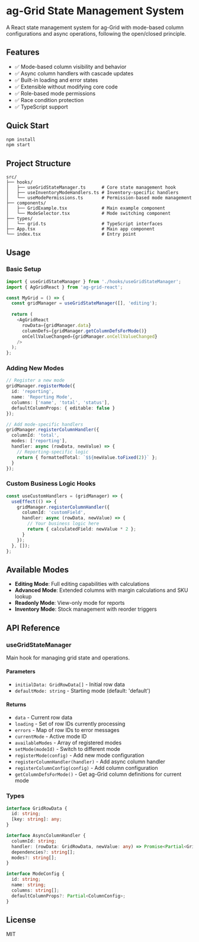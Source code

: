 # ag-Grid State Management System

A React state management system for ag-Grid with mode-based column configurations and async operations, following the open/closed principle.

## Features

- ✅ Mode-based column visibility and behavior
- ✅ Async column handlers with cascade updates
- ✅ Built-in loading and error states
- ✅ Extensible without modifying core code
- ✅ Role-based mode permissions
- ✅ Race condition protection
- ✅ TypeScript support

## Quick Start

```bash
npm install
npm start
```

## Project Structure

```
src/
├── hooks/
│   ├── useGridStateManager.ts      # Core state management hook
│   ├── useInventoryModeHandlers.ts # Inventory-specific handlers
│   └── useModePermissions.ts       # Permission-based mode management
├── components/
│   ├── GridExample.tsx             # Main example component
│   └── ModeSelector.tsx            # Mode switching component
├── types/
│   └── grid.ts                     # TypeScript interfaces
├── App.tsx                         # Main app component
└── index.tsx                       # Entry point
```

## Usage

### Basic Setup

```typescript
import { useGridStateManager } from './hooks/useGridStateManager';
import { AgGridReact } from 'ag-grid-react';

const MyGrid = () => {
  const gridManager = useGridStateManager([], 'editing');
  
  return (
    <AgGridReact
      rowData={gridManager.data}
      columnDefs={gridManager.getColumnDefsForMode()}
      onCellValueChanged={gridManager.onCellValueChanged}
    />
  );
};
```

### Adding New Modes

```typescript
// Register a new mode
gridManager.registerMode({
  id: 'reporting',
  name: 'Reporting Mode',
  columns: ['name', 'total', 'status'],
  defaultColumnProps: { editable: false }
});

// Add mode-specific handlers
gridManager.registerColumnHandler({
  columnId: 'total',
  modes: ['reporting'],
  handler: async (rowData, newValue) => {
    // Reporting-specific logic
    return { formattedTotal: `$${newValue.toFixed(2)}` };
  }
});
```

### Custom Business Logic Hooks

```typescript
const useCustomHandlers = (gridManager) => {
  useEffect(() => {
    gridManager.registerColumnHandler({
      columnId: 'customField',
      handler: async (rowData, newValue) => {
        // Your business logic here
        return { calculatedField: newValue * 2 };
      }
    });
  }, []);
};
```

## Available Modes

- **Editing Mode**: Full editing capabilities with calculations
- **Advanced Mode**: Extended columns with margin calculations and SKU lookup
- **Readonly Mode**: View-only mode for reports
- **Inventory Mode**: Stock management with reorder triggers

## API Reference

### useGridStateManager

Main hook for managing grid state and operations.

#### Parameters
- `initialData: GridRowData[]` - Initial row data
- `defaultMode: string` - Starting mode (default: 'default')

#### Returns
- `data` - Current row data
- `loading` - Set of row IDs currently processing
- `errors` - Map of row IDs to error messages
- `currentMode` - Active mode ID
- `availableModes` - Array of registered modes
- `setMode(modeId)` - Switch to different mode
- `registerMode(config)` - Add new mode configuration
- `registerColumnHandler(handler)` - Add async column handler
- `registerColumnConfig(config)` - Add column configuration
- `getColumnDefsForMode()` - Get ag-Grid column definitions for current mode

### Types

```typescript
interface GridRowData {
  id: string;
  [key: string]: any;
}

interface AsyncColumnHandler {
  columnId: string;
  handler: (rowData: GridRowData, newValue: any) => Promise<Partial<GridRowData>>;
  dependencies?: string[];
  modes?: string[];
}

interface ModeConfig {
  id: string;
  name: string;
  columns: string[];
  defaultColumnProps?: Partial<ColumnConfig>;
}
```

## License

MIT